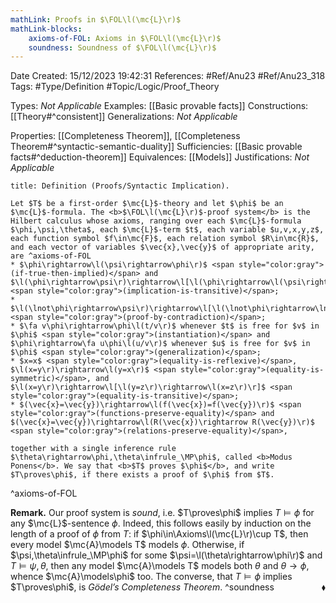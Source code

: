 ```yaml
---
mathLink: Proofs in $\FOL\l(\mc{L}\r)$
mathLink-blocks:
    axioms-of-FOL: Axioms in $\FOL\l(\mc{L}\r)$
    soundness: Soundness of $\FOL\l(\mc{L}\r)$
---
```


<div class="topSpace"></div>

Date Created: 15/12/2023 19:42:31
References: #Ref/Anu23 #Ref/Anu23_318
Tags: #Type/Definition #Topic/Logic/Proof_Theory

Types: <i>Not Applicable</i>
Examples: [[Basic provable facts]]
Constructions: [[Theory#^consistent]]
Generalizations: <i>Not Applicable</i>

Properties: [[Completeness Theorem]], [[Completeness Theorem#^syntactic-semantic-duality]]
Sufficiencies: [[Basic provable facts#^deduction-theorem]]
Equivalences: [[Models]]
Justifications: <i>Not Applicable</i>

``` ad-Definition
title: Definition (Proofs/Syntactic Implication).

Let $T$ be a first-order $\mc{L}$-theory and let $\phi$ be an $\mc{L}$-formula. The <b>$\FOL\l(\mc{L}\r)$-proof system</b> is the Hilbert calculus whose axioms, ranging over each $\mc{L}$-formula $\phi,\psi,\theta$, each $\mc{L}$-term $t$, each variable $u,v,x,y,z$, each function symbol $f\in\mc{F}$, each relation symbol $R\in\mc{R}$, and each vector of variables $\vec{x},\vec{y}$ of appropriate arity, are ^axioms-of-FOL
* $\phi\rightarrow\l(\psi\rightarrow\phi\r)$ <span style="color:gray">(if-true-then-implied)</span> and $\l(\phi\rightarrow\psi\r)\rightarrow\l[\l(\phi\rightarrow\l(\psi\rightarrow\theta\r)\r)\rightarrow\l(\phi\rightarrow\theta\r)\r]$ <span style="color:gray">(implication-is-transitive)</span>;
* $\l(\lnot\phi\rightarrow\psi\r)\rightarrow\l[\l(\lnot\phi\rightarrow\lnot\psi\r)\rightarrow\phi\r]$ <span style="color:gray">(proof-by-contradiction)</span>;
* $\fa v\phi\rightarrow\phi\l(t/v\r)$ whenever $t$ is free for $v$ in $\phi$ <span style="color:gray">(instantiation)</span> and $\phi\rightarrow\fa u\phi\l(u/v\r)$ whenever $u$ is free for $v$ in $\phi$ <span style="color:gray">(generalization)</span>;
* $x=x$ <span style="color:gray">(equality-is-reflexive)</span>, $\l(x=y\r)\rightarrow\l(y=x\r)$ <span style="color:gray">(equality-is-symmetric)</span>, and $\l(x=y\r)\rightarrow\l[\l(y=z\r)\rightarrow\l(x=z\r)\r]$ <span style="color:gray">(equality-is-transitive)</span>;
* $(\vec{x}=\vec{y})\rightarrow\l(f(\vec{x})=f(\vec{y})\r)$ <span style="color:gray">(functions-preserve-equality)</span> and $(\vec{x}=\vec{y})\rightarrow\l(R(\vec{x})\rightarrow R(\vec{y})\r)$ <span style="color:gray">(relations-preserve-equality)</span>,

together with a single inference rule $\theta\rightarrow\phi,\theta\infrule_\MP\phi$, called <b>Modus Ponens</b>. We say that <b>$T$ proves $\phi$</b>, and write $T\proves\phi$, if there exists a proof of $\phi$ from $T$.

```
^axioms-of-FOL

<b>Remark.</b> Our proof system is <i>sound</i>, i.e. $T\proves\phi$ implies $T\models\phi$ for any $\mc{L}$-sentence $\phi$. Indeed, this follows easily by induction on the length of a proof of $\phi$ from $T$: if $\phi\in\Axioms\l(\mc{L}\r)\cup T$, then every model $\mc{A}\models T$ models $\phi$. Otherwise, if $\psi,\theta\infrule_\MP\phi$ for some $\psi=\l(\theta\rightarrow\phi\r)$ and $T\models\psi,\theta$, then any model $\mc{A}\models T$ models both $\theta$ and $\theta\rightarrow\phi$, whence $\mc{A}\models\phi$ too. The converse, that $T\models\phi$ implies $T\proves\phi$, is <i>Gödel’s Completeness Theorem</i>.<span style="float:right;">$\blacklozenge$</span> ^soundness

